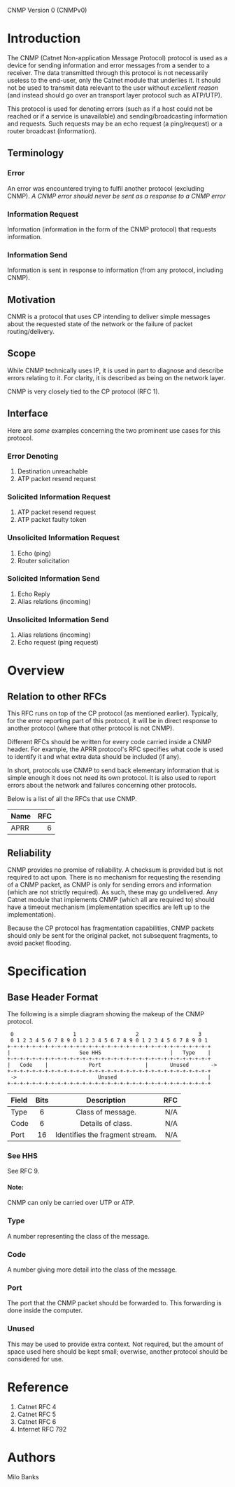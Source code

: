 CNMP Version 0 (CNMPv0)

# Introduction
The CNMP (Catnet Non-application Message Protocol) protocol is used as a device for sending information and
error messages from a sender to a receiver. The data transmitted through this protocol is not necessarily
useless to the end-user, only the Catnet module that underlies it. It should not be used to transmit data
relevant to the user without *excellent reason* (and instead should go over an transport layer protocol
such as ATP/UTP).

This protocol is used for denoting errors (such as if a host could not be reached or if a service is
unavailable) and sending/broadcasting information and requests. Such requests may be an echo request (a
ping/request) or a router broadcast (information).

## Terminology

### Error
An error was encountered trying to fulfil another protocol (excluding CNMP). *A CNMP error should never be
sent as a response to a CNMP error*

### Information Request
Information (information in the form of the CNMP protocol) that requests information.

### Information Send
Information is sent in response to information (from any protocol, including CNMP).

## Motivation
CNMR is a protocol that uses CP intending to deliver simple messages about the requested state of the network
or the failure of packet routing/delivery.

## Scope
While CNMP technically uses IP, it is used in part to diagnose and describe errors relating to it. For clarity,
it is described as being on the network layer.

CNMP is very closely tied to the CP protocol (RFC 1).

## Interface
Here are *some* examples concerning the two prominent use cases for this protocol.

### Error Denoting

1. Destination unreachable
2. ATP packet resend request

### Solicited Information Request

1. ATP packet resend request
2. ATP packet faulty token

### Unsolicited Information Request

1. Echo (ping)
2. Router solicitation

### Solicited Information Send

1. Echo Reply
2. Alias relations (incoming)

### Unsolicited Information Send

1. Alias relations (incoming)
2. Echo request (ping request)

# Overview

## Relation to other RFCs

This RFC runs on top of the CP protocol (as mentioned earlier). Typically, for the error reporting part of this
protocol, it will be in direct response to another protocol (where that other protocol is not CNMP).

Different RFCs should be written for every code carried inside a CNMP header. For example, the APRR protocol's
RFC specifies what code is used to identify it and what extra data should be included (if any).

In short, protocols use CNMP to send back elementary information that is simple enough it does not need its own
protocol. It is also used to report errors about the network and failures concerning other protocols.

Below is a list of all the RFCs that use CNMP.

| Name | RFC |
| :--- | --: |
| APRR | 6   |

## Reliability

CNMP provides no promise of reliability. A checksum is provided but is not required to act upon. There is no mechanism
for requesting the resending of a CNMP packet, as CNMP is only for sending errors and information (which are not strictly
required). As such, these may go undelivered. Any Catnet module that implements CNMP (which all are required to) should
have a timeout mechanism (implementation specifics are left up to the implementation).

Because the CP protocol has fragmentation capabilities, CNMP packets should only be sent for the original packet, not
subsequent fragments, to avoid packet flooding.

# Specification

## Base Header Format
The following is a simple diagram showing the makeup of the CNMP protocol.

~~~
 0                   1                   2                   3
 0 1 2 3 4 5 6 7 8 9 0 1 2 3 4 5 6 7 8 9 0 1 2 3 4 5 6 7 8 9 0 1
+-+-+-+-+-+-+-+-+-+-+-+-+-+-+-+-+-+-+-+-+-+-+-+-+-+-+-+-+-+-+-+-+
|                      See HHS                      |   Type    |
+-+-+-+-+-+-+-+-+-+-+-+-+-+-+-+-+-+-+-+-+-+-+-+-+-+-+-+-+-+-+-+-+
|   Code    |             Port              |       Unused       ->
+-+-+-+-+-+-+-+-+-+-+-+-+-+-+-+-+-+-+-+-+-+-+-+-+-+-+-+-+-+-+-+-+
 ->                          Unused                             |
+-+-+-+-+-+-+-+-+-+-+-+-+-+-+-+-+-+-+-+-+-+-+-+-+-+-+-+-+-+-+-+-+
~~~

| Field | Bits | Description | RFC |
| :---- | :--: | :---------: | --: |
| Type | 6 | Class of message. | N/A |
| Code | 6 | Details of class. | N/A|
| Port | 16 | Identifies the fragment stream. | N/A |

### See HHS
See RFC 9.

#### Note:
CNMP can only be carried over UTP or ATP.

### Type
A number representing the class of the message.

### Code
A number giving more detail into the class of the message.

### Port
The port that the CNMP packet should be forwarded to. This forwarding is done inside the computer.

### Unused
This may be used to provide extra context. Not required, but the amount of space used here should be kept small;
overwise, another protocol should be considered for use.

# Reference

1. Catnet RFC 4
2. Catnet RFC 5
3. Catnet RFC 6
4. Internet RFC 792

# Authors
Milo Banks


